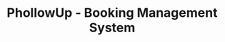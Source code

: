 ---
layout: default

title: PhollowUp - Booking Management System
description: Easy-to-use online appointment scheduling calendar system with invoicing and fully-automated SMS reminders.
thumbnail:
tags:
    - UI/UX
    - HTML/CSS
categories: "featured"
order: 2
---